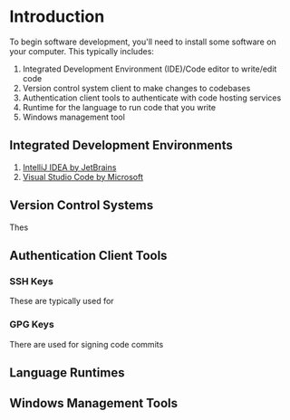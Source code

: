 # Introduction

To begin software development, you'll need to install some software on your computer. This typically includes:

1. Integrated Development Environment \(IDE\)/Code editor to write/edit code
2. Version control system client to make changes to codebases
3. Authentication client tools to authenticate with code hosting services
4. Runtime for the language to run code that you write
5. Windows management tool

## Integrated Development Environments

1. [IntelliJ IDEA by JetBrains](https://www.jetbrains.com/idea/)
2. [Visual Studio Code by Microsoft](https://code.visualstudio.com/)

## Version Control Systems

Thes

## Authentication Client Tools

### SSH Keys

These are typically used for

### GPG Keys

There are used for signing code commits

## Language Runtimes

## Windows Management Tools



